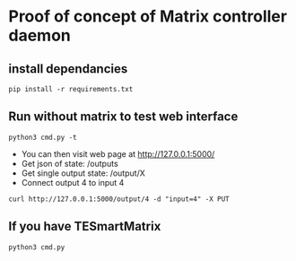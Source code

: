 # Proof of concept of Matrix controller daemon

## install dependancies
```
pip install -r requirements.txt
```

## Run without matrix to test web interface
```
python3 cmd.py -t
```
- You can then visit web page at http://127.0.0.1:5000/
- Get json of state: /outputs
- Get single output state: /output/X
- Connect output 4 to input 4
```
curl http://127.0.0.1:5000/output/4 -d "input=4" -X PUT
```

## If you have TESmartMatrix 
```
python3 cmd.py
```
